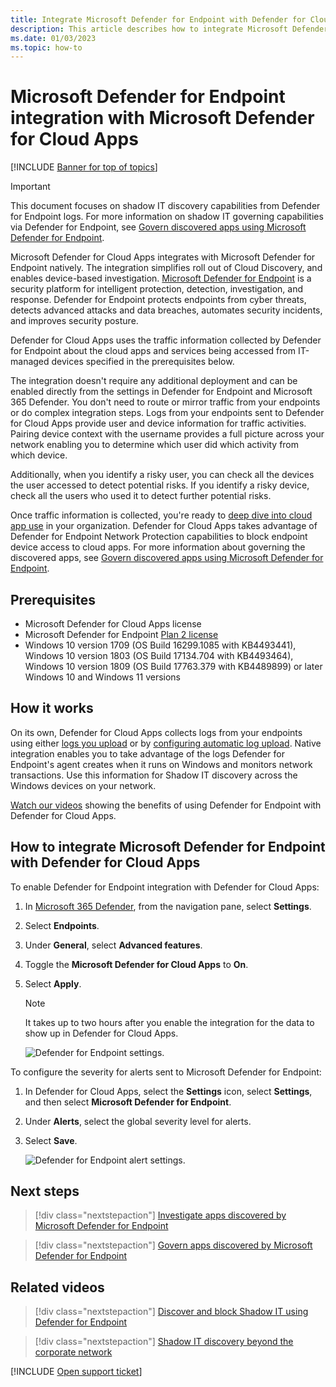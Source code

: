 ```yaml
---
title: Integrate Microsoft Defender for Endpoint with Defender for Cloud Apps
description: This article describes how to integrate Microsoft Defender for Endpoint with Defender for Cloud Apps for enhanced visibility into Shadow IT and risk management.
ms.date: 01/03/2023
ms.topic: how-to
---
```

# Microsoft Defender for Endpoint integration with Microsoft Defender for Cloud Apps

[!INCLUDE [Banner for top of topics](includes/banner.md)]

> [!IMPORTANT]
> This document focuses on shadow IT discovery capabilities from Defender for Endpoint logs. For more information on shadow IT governing capabilities via Defender for Endpoint, see [Govern discovered apps using Microsoft Defender for Endpoint](mde-govern.md).

Microsoft Defender for Cloud Apps integrates with Microsoft Defender for Endpoint natively. The integration simplifies roll out of Cloud Discovery, and enables device-based investigation. [Microsoft Defender for Endpoint](/microsoft-365/security/defender-endpoint/microsoft-defender-endpoint) is a security platform for intelligent protection, detection, investigation, and response. Defender for Endpoint protects endpoints from cyber threats, detects advanced attacks and data breaches, automates security incidents, and improves security posture.

Defender for Cloud Apps uses the traffic information collected by Defender for Endpoint about the cloud apps and services being accessed from IT-managed devices specified in the prerequisites below.

The integration doesn't require any additional deployment and can be enabled directly from the settings in Defender for Endpoint and Microsoft 365 Defender. You don't need to route or mirror traffic from your endpoints or do complex integration steps. Logs from your endpoints sent to Defender for Cloud Apps provide user and device information for traffic activities. Pairing device context with the username provides a full picture across your network enabling you to determine which user did which activity from which device.

Additionally, when you identify a risky user, you can check all the devices the user accessed to detect potential risks. If you identify a risky device, check all the users who used it to detect further potential risks.

Once traffic information is collected, you're ready to [deep dive into cloud app use](discovered-apps.md#deep-dive-into-discovered-apps) in your organization. Defender for Cloud Apps takes advantage of Defender for Endpoint Network Protection capabilities to block endpoint device access to cloud apps. For more information about governing the discovered apps, see [Govern discovered apps using Microsoft Defender for Endpoint](mde-govern.md).

## Prerequisites

- Microsoft Defender for Cloud Apps license
- Microsoft Defender for Endpoint [Plan 2 license](/microsoft-365/security/defender-endpoint/defender-endpoint-plan-1-2)
- Windows 10 version 1709 (OS Build 16299.1085 with KB4493441), Windows 10 version 1803 (OS Build 17134.704 with KB4493464), Windows 10 version 1809 (OS Build 17763.379 with KB4489899) or later Windows 10 and Windows 11 versions

## How it works

On its own, Defender for Cloud Apps collects logs from your endpoints using either [logs you upload](create-snapshot-cloud-discovery-reports.md) or by [configuring automatic log upload](discovery-docker.md). Native integration enables you to take advantage of the logs Defender for Endpoint's agent creates when it runs on Windows and monitors network transactions. Use this information for Shadow IT discovery across the Windows devices on your network.

[Watch our videos](#related-videos) showing the benefits of using Defender for Endpoint with Defender for Cloud Apps.

## How to integrate Microsoft Defender for Endpoint with Defender for Cloud Apps

To enable Defender for Endpoint integration with Defender for Cloud Apps:

1. In [Microsoft 365 Defender](https://security.microsoft.com), from the navigation pane, select **Settings**.
1. Select **Endpoints**.
1. Under **General**, select **Advanced features**.
1. Toggle the **Microsoft Defender for Cloud Apps** to **On**.
1. Select **Apply**.

    >[!NOTE]
    > It takes up to two hours after you enable the integration for the data to show up in Defender for Cloud Apps.
    >

    ![Defender for Endpoint settings.](media/mde-settings.png)

To configure the severity for alerts sent to Microsoft Defender for Endpoint:

1. In Defender for Cloud Apps, select the **Settings** icon, select **Settings**, and then select **Microsoft Defender for Endpoint**.
1. Under **Alerts**, select the global severity level for alerts.
1. Select **Save**.

    ![Defender for Endpoint alert settings.](media/mde-alert-severity-settings.png)

## Next steps

> [!div class="nextstepaction"]
> [Investigate apps discovered by Microsoft Defender for Endpoint](mde-investigation.md)

> [!div class="nextstepaction"]
> [Govern apps discovered by Microsoft Defender for Endpoint](mde-govern.md)

## Related videos

> [!div class="nextstepaction"]
> [Discover and block Shadow IT using Defender for Endpoint](https://www.youtube.com/watch?v=MsHkTOoqSQo)

> [!div class="nextstepaction"]
> [Shadow IT discovery beyond the corporate network](https://www.youtube.com/watch?v=f8hbvbY1Hnc)

[!INCLUDE [Open support ticket](includes/support.md)]
